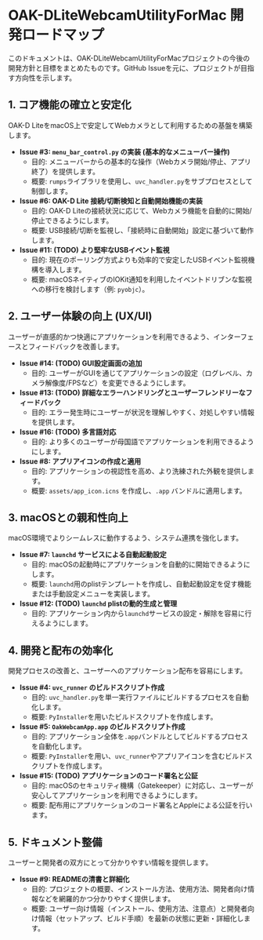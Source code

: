 # OAK-DLiteWebcamUtilityForMac 開発ロードマップ

このドキュメントは、OAK-DLiteWebcamUtilityForMacプロジェクトの今後の開発方針と目標をまとめたものです。GitHub Issueを元に、プロジェクトが目指す方向性を示します。

## 1. コア機能の確立と安定化

OAK-D LiteをmacOS上で安定してWebカメラとして利用するための基盤を構築します。

*   **Issue #3: `menu_bar_control.py` の実装 (基本的なメニューバー操作)**
    *   目的: メニューバーからの基本的な操作（Webカメラ開始/停止、アプリ終了）を提供します。
    *   概要: `rumps`ライブラリを使用し、`uvc_handler.py`をサブプロセスとして制御します。
*   **Issue #6: OAK-D Lite 接続/切断検知と自動開始機能の実装**
    *   目的: OAK-D Liteの接続状況に応じて、Webカメラ機能を自動的に開始/停止できるようにします。
    *   概要: USB接続/切断を監視し、「接続時に自動開始」設定に基づいて動作します。
*   **Issue #11: (TODO) より堅牢なUSBイベント監視**
    *   目的: 現在のポーリング方式よりも効率的で安定したUSBイベント監視機構を導入します。
    *   概要: macOSネイティブのIOKit通知を利用したイベントドリブンな監視への移行を検討します（例: `pyobjc`）。

## 2. ユーザー体験の向上 (UX/UI)

ユーザーが直感的かつ快適にアプリケーションを利用できるよう、インターフェースとフィードバックを改善します。

*   **Issue #14: (TODO) GUI設定画面の追加**
    *   目的: ユーザーがGUIを通じてアプリケーションの設定（ログレベル、カメラ解像度/FPSなど）を変更できるようにします。
*   **Issue #13: (TODO) 詳細なエラーハンドリングとユーザーフレンドリーなフィードバック**
    *   目的: エラー発生時にユーザーが状況を理解しやすく、対処しやすい情報を提供します。
*   **Issue #16: (TODO) 多言語対応**
    *   目的: より多くのユーザーが母国語でアプリケーションを利用できるようにします。
*   **Issue #8: アプリアイコンの作成と適用**
    *   目的: アプリケーションの視認性を高め、より洗練された外観を提供します。
    *   概要: `assets/app_icon.icns` を作成し、`.app` バンドルに適用します。

## 3. macOSとの親和性向上

macOS環境でよりシームレスに動作するよう、システム連携を強化します。

*   **Issue #7: `launchd` サービスによる自動起動設定**
    *   目的: macOSの起動時にアプリケーションを自動的に開始できるようにします。
    *   概要: `launchd`用のplistテンプレートを作成し、自動起動設定を促す機能または手動設定メニューを実装します。
*   **Issue #12: (TODO) `launchd` plistの動的生成と管理**
    *   目的: アプリケーション内から`launchd`サービスの設定・解除を容易に行えるようにします。

## 4. 開発と配布の効率化

開発プロセスの改善と、ユーザーへのアプリケーション配布を容易にします。

*   **Issue #4: `uvc_runner` のビルドスクリプト作成**
    *   目的: `uvc_handler.py`を単一実行ファイルにビルドするプロセスを自動化します。
    *   概要: `PyInstaller`を用いたビルドスクリプトを作成します。
*   **Issue #5: `OakWebcamApp.app` のビルドスクリプト作成**
    *   目的: アプリケーション全体を`.app`バンドルとしてビルドするプロセスを自動化します。
    *   概要: `PyInstaller`を用い、`uvc_runner`やアプリアイコンを含むビルドスクリプトを作成します。
*   **Issue #15: (TODO) アプリケーションのコード署名と公証**
    *   目的: macOSのセキュリティ機構（Gatekeeper）に対応し、ユーザーが安心してアプリケーションを利用できるようにします。
    *   概要: 配布用にアプリケーションのコード署名とAppleによる公証を行います。

## 5. ドキュメント整備

ユーザーと開発者の双方にとって分かりやすい情報を提供します。

*   **Issue #9: READMEの清書と詳細化**
    *   目的: プロジェクトの概要、インストール方法、使用方法、開発者向け情報などを網羅的かつ分かりやすく提供します。
    *   概要: ユーザー向け情報（インストール、使用方法、注意点）と開発者向け情報（セットアップ、ビルド手順）を最新の状態に更新・詳細化します。
